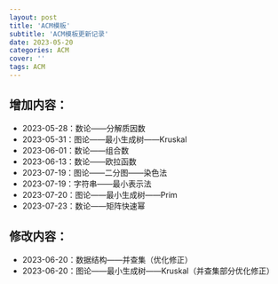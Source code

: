 ```yaml
---
layout: post
title: 'ACM模板'
subtitle: 'ACM模板更新记录'
date: 2023-05-20
categories: ACM
cover: ''
tags: ACM
---
```


## 增加内容：
- 2023-05-28：数论——分解质因数    
- 2023-05-31：图论——最小生成树——Kruskal
- 2023-06-01：数论——组合数
- 2023-06-13：数论——欧拉函数
- 2023-07-19：图论——二分图——染色法
- 2023-07-19：字符串——最小表示法
- 2023-07-20：图论——最小生成树——Prim
- 2023-07-23：数论——矩阵快速幂

## 修改内容：
- 2023-06-20：数据结构——并查集（优化修正）
- 2023-06-20：图论——最小生成树——Kruskal（并查集部分优化修正）